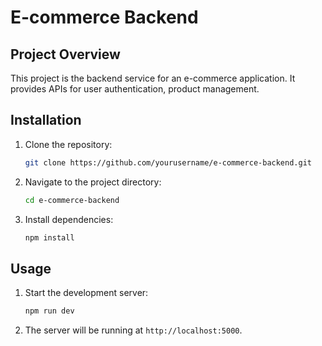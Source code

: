 # E-commerce Backend

## Project Overview
This project is the backend service for an e-commerce application. It provides APIs for user authentication, product management.

## Installation
1. Clone the repository:
   ```bash
   git clone https://github.com/yourusername/e-commerce-backend.git
   ```
2. Navigate to the project directory:
   ```bash
   cd e-commerce-backend
   ```
3. Install dependencies:
   ```bash
   npm install
   ```

## Usage
1. Start the development server:
   ```bash
   npm run dev
   ```
2. The server will be running at `http://localhost:5000`.


